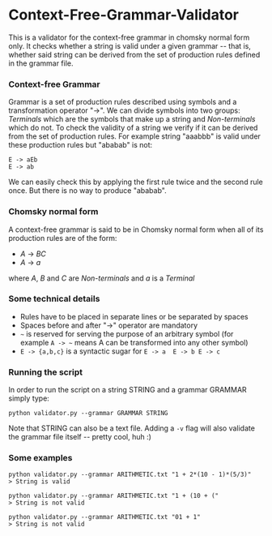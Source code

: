 # Context-Free-Grammar-Validator
This is a validator for the context-free grammar in chomsky normal form only.
It checks whether a string is valid under a given grammar -- that is, whether said string can be derived from the set of production rules defined in the grammar file.


### Context-free Grammar
Grammar is a set of production rules described using symbols and a transformation operator "->".
We can divide symbols into two groups: *Terminals* which are the symbols that make up a string and *Non-terminals* which do not.
To check the validity of a string we verify if it can be derived from the set of production rules.
For example string "aaabbb" is valid under these production rules but "ababab" is not:
```
E -> aEb
E -> ab
```
We can easily check this by applying the first rule twice and the second rule once.
But there is no way to produce "ababab".


### Chomsky normal form
A context-free grammar is said to be in Chomsky normal form when all of its production rules are of the form:
- *A* -> *BC*
- *A* -> *a*

where *A*, *B* and *C* are *Non-terminals* and *a* is a *Terminal*


### Some technical details
- Rules have to be placed in separate lines or be separated by spaces
- Spaces before and after "->" operator are mandatory
- `~` is reserved for serving the purpose of an arbitrary symbol (for example `A -> ~` means A can be transformed into any other symbol)
- `E -> {a,b,c}` is a syntactic sugar for `E -> a  E -> b E -> c` 


### Running the script
In order to run the script on a string STRING and a grammar GRAMMAR simply type:
```
python validator.py --grammar GRAMMAR STRING
```
Note that STRING can also be a text file.
Adding a `-v` flag will also validate the grammar file itself -- pretty cool, huh :)


### Some examples
```
python validator.py --grammar ARITHMETIC.txt "1 + 2*(10 - 1)*(5/3)"
> String is valid
```

```
python validator.py --grammar ARITHMETIC.txt "1 + (10 + ("
> String is not valid
```

```
python validator.py --grammar ARITHMETIC.txt "01 + 1"
> String is not valid
```



